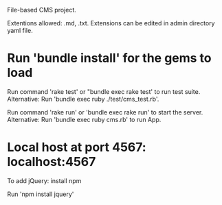 File-based CMS project. 

Extentions allowed: .md, .txt. Extensions can be edited in admin directory yaml file.

# Run 'bundle install' for the gems to load

Run command 'rake test' or "bundle exec rake test' to run test suite.
Alternative: Run 'bundle exec ruby ./test/cms_test.rb'.

Run command 'rake run' or 'bundle exec rake run' to start the server.
Alternative: Run 'bundle exec ruby cms.rb' to run App.

# Local host at port 4567: localhost:4567

To add jQuery: install npm

Run 'npm install jquery'